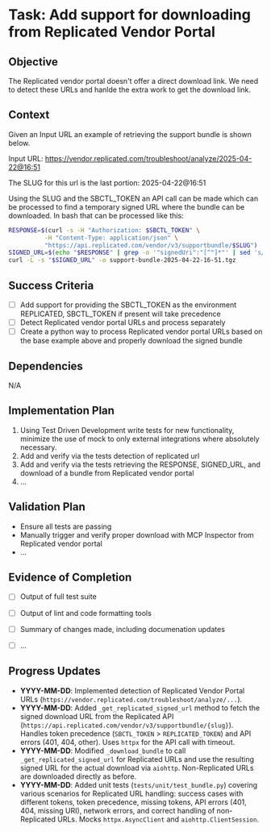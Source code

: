 # Task: Add support for downloading from Replicated Vendor Portal

## Objective
The Replicated vendor portal doesn't offer a direct download link. We need to detect these URLs and hanlde the extra work to get the download link.

## Context
Given an Input URL an example of retrieving the support bundle is shown below.

Input URL: https://vendor.replicated.com/troubleshoot/analyze/2025-04-22@16:51

The SLUG for this url is the last portion: 2025-04-22@16:51

Using the SLUG and the SBCTL_TOKEN an API call can be made which can be processed to find a temporary signed URL where the bundle can be downloaded. In bash that can be processed like this:

``` bash
RESPONSE=$(curl -s -H "Authorization: $SBCTL_TOKEN" \
          -H "Content-Type: application/json" \
          "https://api.replicated.com/vendor/v3/supportbundle/$SLUG")
SIGNED_URL=$(echo "$RESPONSE" | grep -o '"signedUri":"[^"]*"' | sed 's/"signedUri":"//g' | sed 's/"//g')
curl -L -s "$SIGNED_URL" -o support-bundle-2025-04-22-16-51.tgz
```

## Success Criteria
- [ ] Add support for providing the SBCTL_TOKEN as the environment REPLICATED, SBCTL_TOKEN if present will take precedence
- [ ] Detect Replicated vendor portal URLs and process separately
- [ ] Create a python way to process Replicated vendor portal URLs based on the base example above and properly download the signed bundle

## Dependencies
N/A

## Implementation Plan
1. Using Test Driven Development write tests for new functionality, minimize the use of mock to only external integrations where absolutely necessary.
2. Add and verify via the tests detection of replicated url
3. Add and verify via the tests retrieving the RESPONSE, SIGNED_URL, and download of a bundle from Replicated vendor portal
4. ...

## Validation Plan
- Ensure all tests are passing
- Manually trigger and verify proper download with MCP Inspector from Replicated vendor portal
- ...

## Evidence of Completion
- [ ] Output of full test suite
- [ ] Output of lint and code formatting tools
- [ ] Summary of changes made, including documenation updates
- [ ] ...


## Progress Updates
* **YYYY-MM-DD**: Implemented detection of Replicated Vendor Portal URLs (`https://vendor.replicated.com/troubleshoot/analyze/...`).
* **YYYY-MM-DD**: Added `_get_replicated_signed_url` method to fetch the signed download URL from the Replicated API (`https://api.replicated.com/vendor/v3/supportbundle/{slug}`). Handles token precedence (`SBCTL_TOKEN` > `REPLICATED_TOKEN`) and API errors (401, 404, other). Uses `httpx` for the API call with timeout.
* **YYYY-MM-DD**: Modified `_download_bundle` to call `_get_replicated_signed_url` for Replicated URLs and use the resulting signed URL for the actual download via `aiohttp`. Non-Replicated URLs are downloaded directly as before.
* **YYYY-MM-DD**: Added unit tests (`tests/unit/test_bundle.py`) covering various scenarios for Replicated URL handling: success cases with different tokens, token precedence, missing tokens, API errors (401, 404, missing URI), network errors, and correct handling of non-Replicated URLs. Mocks `httpx.AsyncClient` and `aiohttp.ClientSession`.
